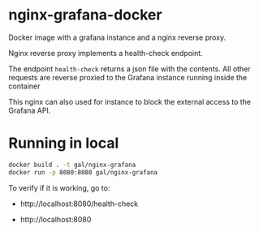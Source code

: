 # nginx-grafana-docker

Docker image with a grafana instance and a nginx reverse proxy.

Nginx reverse proxy implements a health-check endpoint.

The endpoint `health-check` returns a json file with the contents.
All other requests are reverse proxied to the Grafana instance running inside the container

This nginx can also used for instance to block the external access to the Grafana API.

# Running in local
```bash
docker build . -t gal/nginx-grafana
docker run -p 8080:8080 gal/nginx-grafana
```
To verify if it is working, go to:

- http://localhost:8080/health-check

- http://localhost:8080
